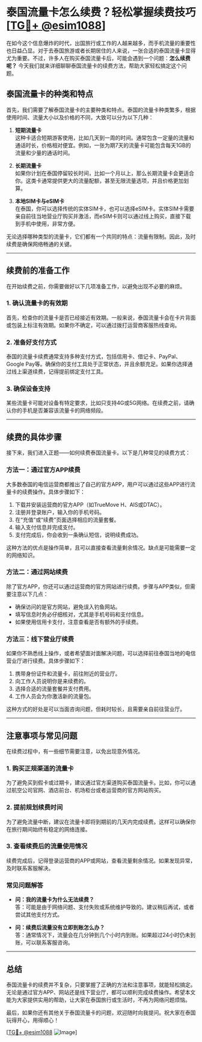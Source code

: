# 泰国流量卡怎么续费？轻松掌握续费技巧[[TG💪+ @esim1088](https://t.me/s/esim1088)]

在如今这个信息爆炸的时代，出国旅行或工作的人越来越多，而手机流量的重要性也日益凸显。对于去泰国旅游或者长期居住的人来说，一张合适的泰国流量卡显得尤为重要。不过，许多人在购买泰国流量卡后，可能会遇到一个问题：**怎么续费呢？** 今天我们就来详细聊聊泰国流量卡的续费方法，帮助大家轻松搞定这个问题。

## 泰国流量卡的种类和特点

首先，我们需要了解泰国流量卡的主要种类和特点。泰国的流量卡种类繁多，根据使用时间、流量大小以及价格的不同，大致可以分为以下几种：

1. **短期流量卡**  
   这种卡适合短期游客使用，比如几天到一周的时间。通常包含一定量的流量和通话时长，价格相对便宜。例如，一张为期7天的流量卡可能包含每天1GB的流量和少量的通话时间。

2. **长期流量卡**  
   如果你计划在泰国停留较长时间，比如一个月以上，那么长期流量卡会更适合你。这类卡通常提供更大的流量配额，甚至无限流量选项，并且价格更加划算。

3. **本地SIM卡与eSIM卡**  
   在泰国，你可以选择传统的实体SIM卡，也可以选择eSIM卡。实体SIM卡需要亲自前往当地营业厅购买并激活，而eSIM卡则可以通过线上购买，直接下载到手机中使用，非常方便。

无论选择哪种类型的流量卡，它们都有一个共同的特点：流量有限制。因此，及时续费是确保网络畅通的关键。

---

## 续费前的准备工作

在开始续费之前，你需要做好以下几项准备工作，以避免出现不必要的麻烦。

### 1. 确认流量卡的有效期
首先，检查你的流量卡是否已经接近有效期。一般来说，泰国流量卡会在卡片背面或包装上标注有效期。如果你不确定，可以通过拨打运营商客服热线查询。

### 2. 准备好支付方式
泰国的流量卡续费通常支持多种支付方式，包括信用卡、借记卡、PayPal、Google Pay等。确保你的支付工具处于正常状态，并且余额充足。如果你选择通过线上渠道续费，记得提前绑定支付工具。

### 3. 确保设备支持
某些流量卡可能对设备有特定要求，比如只支持4G或5G网络。在续费之前，请确认你的手机是否兼容该流量卡的网络频段。

---

## 续费的具体步骤

接下来，我们进入正题——如何续费泰国流量卡。以下是几种常见的续费方式：

### 方法一：通过官方APP续费
大多数泰国的电信运营商都推出了自己的官方APP，用户可以通过这些APP进行流量卡的续费操作。具体步骤如下：

1. 下载并安装运营商的官方APP（如TrueMove H、AIS或DTAC）。
2. 注册并登录账户，输入你的手机号码。
3. 在“充值”或“续费”页面选择相应的流量套餐。
4. 输入支付信息并完成支付。
5. 支付完成后，你会收到一条确认短信，说明续费成功。

这种方法的优点是操作简单，且可以直接查看流量剩余情况。缺点是可能需要一定的网络知识。

### 方法二：通过网站续费
除了官方APP，你还可以通过运营商的官方网站进行续费。步骤与APP类似，但需要注意以下几点：

- 确保访问的是官方网站，避免误入钓鱼网站。
- 填写信息时务必仔细核对，尤其是手机号码和支付信息。
- 如果使用信用卡支付，注意查看是否有额外的手续费。

### 方法三：线下营业厅续费
如果你不熟悉线上操作，或者希望面对面解决问题，可以选择前往泰国当地的电信营业厅进行续费。具体步骤如下：

1. 携带身份证件和流量卡，前往附近的营业厅。
2. 向工作人员说明你是来续费的。
3. 选择合适的流量套餐并支付费用。
4. 工作人员会为你激活新的流量包。

这种方式的好处是可以当面咨询问题，但耗时较长，且需要亲自前往营业厅。

---

## 注意事项与常见问题

在续费过程中，有一些细节需要注意，以免出现意外情况。

### 1. 购买正规渠道的流量卡
为了避免买到假卡或过期卡，建议通过官方渠道购买泰国流量卡。比如，你可以通过航空公司官网、酒店前台、机场柜台或者运营商的官方网站购买。

### 2. 提前规划续费时间
为了避免流量中断，建议在流量卡即将到期前的几天内完成续费。这样可以确保你在旅行期间始终有稳定的网络连接。

### 3. 查看续费后的流量使用情况
续费完成后，记得登录运营商的APP或网站，查看流量剩余情况。如果发现异常，及时联系客服解决。

### 常见问题解答
- **问：我的流量卡为什么无法续费？**  
  答：可能是由于网络问题、支付失败或系统维护导致的。建议稍后再试，或者尝试其他支付方式。

- **问：续费后流量没有立即到账怎么办？**  
  答：通常情况下，流量会在几分钟到几个小时内到账。如果超过24小时仍未到账，可以联系客服咨询。

---

## 总结

泰国流量卡的续费并不复杂，只要掌握了正确的方法和注意事项，就能轻松搞定。无论是通过官方APP、网站还是线下营业厅，都可以顺利完成续费操作。希望本文能为大家提供实用的帮助，让大家在泰国旅行或生活时，不再为网络问题烦恼。

最后，如果你还有其他关于泰国流量卡的问题，欢迎随时向我提问。祝大家在泰国玩得开心，用得顺心！

[[TG💪+ @esim1088](https://t.me/s/esim1088) ![Image](https://i.postimg.cc/4NQfJmqS/Snipaste-2025-05-13-00-14-12.png)]